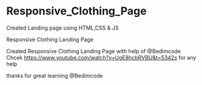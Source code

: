 # Responsive_Clothing_Page
Created Landing page using HTML,CSS &amp; JS

Responsive Clothing Landing Page

Created Responsive Clothing Landing Page with help of @Bedimcode Chcek https://www.youtube.com/watch?v=UgE8hcbRVBU&t=5342s for any help

thanks for great learning @Bedimcode
